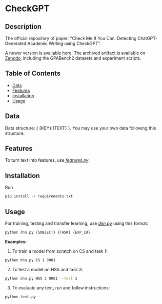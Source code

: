 # CheckGPT

## Description

The official repository of paper: "Check Me If You Can: Detecting ChatGPT-Generated Academic Writing using CheckGPT".

A newer version is available [here](https://github.com/liuzey/CheckGPT-v2). The archived artifact is available on [Zenodo](10.5281/zenodo.11046882), including the GPABench2 datasets and experiment scripts.

## Table of Contents

- [Data](#data)
- [Features](#features)
- [Installation](#installation)
- [Usage](#usage)

## Data
Data structure: { {KEY}:{TEXT} }. You may use your own data following this structure.

## Features
To turn text into features, use [*features.py*](CheckGPT/features.py).

## Installation
Run
```bash
pip install -r requirements.txt
```

## Usage
For training, testing and transfer learning, use [*dnn.py*](CheckGPT/dnn.py) using this format:
```bash
python dnn.py {SUBJECT} {TASK} {EXP_ID} 
```

**Examples:**
1. To train a model from scratch on CS and task 1:
```bash
python dnn.py CS 1 0001 
```

2. To test a model on HSS and task 3:
```bash
python dnn.py HSS 3 0001 --test 1
```

3. To evaluate any text, run and follow instructions:
```bash
python test.py
```



